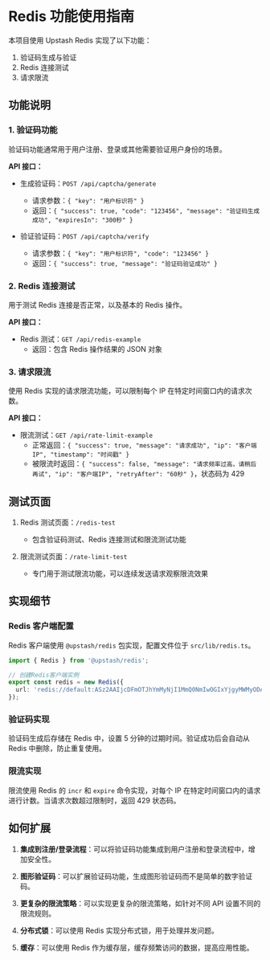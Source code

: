 # Redis 功能使用指南

本项目使用 Upstash Redis 实现了以下功能：

1. 验证码生成与验证
2. Redis 连接测试
3. 请求限流

## 功能说明

### 1. 验证码功能

验证码功能通常用于用户注册、登录或其他需要验证用户身份的场景。

**API 接口：**

- 生成验证码：`POST /api/captcha/generate`

  - 请求参数：`{ "key": "用户标识符" }`
  - 返回：`{ "success": true, "code": "123456", "message": "验证码生成成功", "expiresIn": "300秒" }`

- 验证验证码：`POST /api/captcha/verify`
  - 请求参数：`{ "key": "用户标识符", "code": "123456" }`
  - 返回：`{ "success": true, "message": "验证码验证成功" }`

### 2. Redis 连接测试

用于测试 Redis 连接是否正常，以及基本的 Redis 操作。

**API 接口：**

- Redis 测试：`GET /api/redis-example`
  - 返回：包含 Redis 操作结果的 JSON 对象

### 3. 请求限流

使用 Redis 实现的请求限流功能，可以限制每个 IP 在特定时间窗口内的请求次数。

**API 接口：**

- 限流测试：`GET /api/rate-limit-example`
  - 正常返回：`{ "success": true, "message": "请求成功", "ip": "客户端IP", "timestamp": "时间戳" }`
  - 被限流时返回：`{ "success": false, "message": "请求频率过高，请稍后再试", "ip": "客户端IP", "retryAfter": "60秒" }`，状态码为 429

## 测试页面

1. Redis 测试页面：`/redis-test`

   - 包含验证码测试、Redis 连接测试和限流测试功能

2. 限流测试页面：`/rate-limit-test`
   - 专门用于测试限流功能，可以连续发送请求观察限流效果

## 实现细节

### Redis 客户端配置

Redis 客户端使用 `@upstash/redis` 包实现，配置文件位于 `src/lib/redis.ts`。

```typescript
import { Redis } from '@upstash/redis';

// 创建Redis客户端实例
export const redis = new Redis({
  url: 'redis://default:ASz2AAIjcDFmOTJhYmMyNjI1MmQ0NmIwOGIxYjgyMWMyODA5NTBhOXAxMA@capable-crab-11510.upstash.io:6379',
});
```

### 验证码实现

验证码生成后存储在 Redis 中，设置 5 分钟的过期时间。验证成功后会自动从 Redis 中删除，防止重复使用。

### 限流实现

限流使用 Redis 的 `incr` 和 `expire` 命令实现，对每个 IP 在特定时间窗口内的请求进行计数。当请求次数超过限制时，返回 429 状态码。

## 如何扩展

1. **集成到注册/登录流程**：可以将验证码功能集成到用户注册和登录流程中，增加安全性。

2. **图形验证码**：可以扩展验证码功能，生成图形验证码而不是简单的数字验证码。

3. **更复杂的限流策略**：可以实现更复杂的限流策略，如针对不同 API 设置不同的限流规则。

4. **分布式锁**：可以使用 Redis 实现分布式锁，用于处理并发问题。

5. **缓存**：可以使用 Redis 作为缓存层，缓存频繁访问的数据，提高应用性能。
